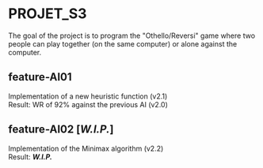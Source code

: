 # PROJET_S3

The goal of the project is to program the "Othello/Reversi" game where two people can play together (on the same computer) or alone against the computer.

## feature-AI01
Implementation of a new heuristic function (v2.1)  
Result: WR of 92% against the previous AI (v2.0) 

## feature-AI02 [***W.I.P.***]
Implementation of the Minimax algorithm (v2.2)  
Result: ***W.I.P.***
